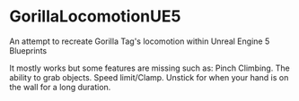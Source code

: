 # GorillaLocomotionUE5
An attempt to recreate Gorilla Tag's locomotion within Unreal Engine 5 Blueprints

It mostly works but some features are missing such as:
Pinch Climbing.
The ability to grab objects.
Speed limit/Clamp.
Unstick for when your hand is on the wall for a long duration.
